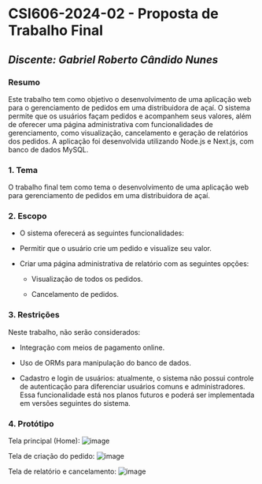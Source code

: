 # **CSI606-2024-02 - Proposta de Trabalho Final**

## *Discente: Gabriel Roberto Cândido Nunes*

<!-- Descrever um resumo sobre o trabalho. -->

### Resumo

  Este trabalho tem como objetivo o desenvolvimento de uma aplicação web para o gerenciamento de pedidos em uma distribuidora de açaí. O sistema permite que os usuários façam pedidos e acompanhem seus valores, além de oferecer uma página administrativa com funcionalidades de gerenciamento, como visualização, cancelamento e geração de relatórios dos pedidos. A aplicação foi desenvolvida utilizando Node.js e Next.js, com banco de dados MySQL.

<!-- Apresentar o tema. -->
### 1. Tema

  O trabalho final tem como tema o desenvolvimento de uma aplicação web para gerenciamento de pedidos em uma      distribuidora de açaí.

<!-- Descrever e limitar o escopo da aplicação. -->
### 2. Escopo

  - O sistema oferecerá as seguintes funcionalidades:

  - Permitir que o usuário crie um pedido e visualize seu valor.

  - Criar uma página administrativa de relatório com as seguintes opções:

    - Visualização de todos os pedidos.

    - Cancelamento de pedidos.


<!-- Apresentar restrições de funcionalidades e de escopo. -->
### 3. Restrições

  Neste trabalho, não serão considerados:

  - Integração com meios de pagamento online.

  - Uso de ORMs para manipulação do banco de dados.

  - Cadastro e login de usuários: atualmente, o sistema não possui controle de autenticação para diferenciar         usuários comuns e administradores. Essa funcionalidade está nos planos futuros e poderá ser implementada em 
    versões seguintes do sistema.

<!-- Construir alguns protótipos para a aplicação, disponibilizá-los no Github e descrever o que foi considerado. //-->
### 4. Protótipo

  Tela principal (Home):
![image](https://github.com/user-attachments/assets/59d4ad93-f120-4e5c-9291-7157ed8aca14)

  Tela de criação do pedido:
![image](https://github.com/user-attachments/assets/edbb93d0-c5cc-41db-8733-11d8b9a9818a)

  Tela de relatório e cancelamento:
![image](https://github.com/user-attachments/assets/de56b9eb-b90f-4cd2-bd00-8cd2d2e73da2)

